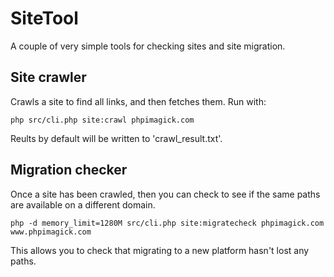 

# SiteTool

A couple of very simple tools for checking sites and site migration.


## Site crawler

Crawls a site to find all links, and then fetches them. Run with:

```
php src/cli.php site:crawl phpimagick.com
```

Reults by default will be written to 'crawl_result.txt'.


## Migration checker

Once a site has been crawled, then you can check to see if the same paths are available on a different domain.

```
php -d memory_limit=1280M src/cli.php site:migratecheck phpimagick.com www.phpimagick.com 
```

This allows you to check that migrating to a new platform hasn't lost any paths.